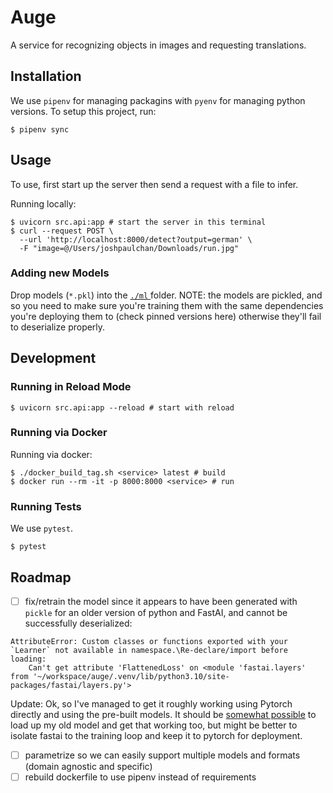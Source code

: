 # Auge

A service for recognizing objects in images and requesting translations.

## Installation

We use `pipenv` for managing packagins with `pyenv` for managing python versions. To setup this project, run:

```shell
$ pipenv sync
```

## Usage

To use, first start up the server then send a request with a file to infer.

Running locally:

```shell
$ uvicorn src.api:app # start the server in this terminal
$ curl --request POST \
  --url 'http://localhost:8000/detect?output=german' \
  -F "image=@/Users/joshpaulchan/Downloads/run.jpg"
```

### Adding new Models

Drop models (`*.pkl`) into the [`./ml` ](./ml) folder. NOTE: the models are pickled, and so you need to make sure you're training them with the same dependencies you're deploying them to (check pinned versions here) otherwise they'll fail to deserialize properly.


## Development

### Running in Reload Mode

```shell
$ uvicorn src.api:app --reload # start with reload
```

### Running via Docker

Running via docker:

```shell
$ ./docker_build_tag.sh <service> latest # build
$ docker run --rm -it -p 8000:8000 <service> # run
```

### Running Tests

We use `pytest`.

```shell
$ pytest
```


## Roadmap

- [ ] fix/retrain the model since it appears to have been generated with `pickle` for an older version of python and FastAI, and cannot be successfully deserialized:

```
AttributeError: Custom classes or functions exported with your `Learner` not available in namespace.\Re-declare/import before loading:
	Can't get attribute 'FlattenedLoss' on <module 'fastai.layers' from '~/workspace/auge/.venv/lib/python3.10/site-packages/fastai/layers.py'>
```

Update: Ok, so I've managed to get it roughly working using Pytorch directly and using the pre-built models. It should be [somewhat possible](https://docs.fast.ai/examples/migrating_pytorch_verbose.html#exporting-and-predicting) to load up my old model and get that working too, but might be better to isolate fastai to the training loop and keep it to pytorch for deployment.

- [ ]  parametrize so we can easily support multiple models and formats (domain agnostic and specific)
- [ ]  rebuild dockerfile to use pipenv instead of requirements